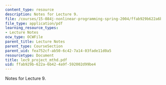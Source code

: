 ```yaml
---
content_type: resource
description: Notes for Lecture 9.
file: /courses/15-084j-nonlinear-programming-spring-2004/ffab929b622a6b424a9f592002d99be4_lec9_project_mthd.pdf
file_type: application/pdf
learning_resource_types:
- Lecture Notes
ocw_type: OCWFile
parent_title: Lecture Notes
parent_type: CourseSection
parent_uid: fea752cf-ab50-6c42-7a14-03fade11d0a5
resourcetype: Document
title: lec9_project_mthd.pdf
uid: ffab929b-622a-6b42-4a9f-592002d99be4
---
```

Notes for Lecture 9.

